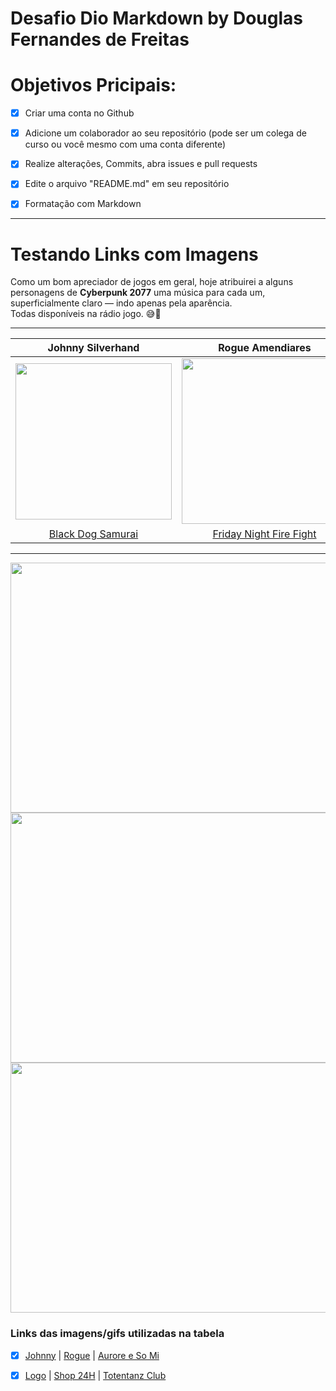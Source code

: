 # Desafio Dio Markdown by Douglas Fernandes de Freitas 

# Objetivos Pricipais:
- [x] Criar uma conta no Github

- [x] Adicione um colaborador ao seu repositório (pode ser um colega de curso ou você mesmo com uma conta diferente)

- [x] Realize alterações, Commits, abra issues e pull requests

- [x] Edite o arquivo "README.md" em seu repositório

- [x] Formatação com Markdown

-------------

# Testando Links com Imagens
Como um bom apreciador de jogos em geral, hoje atribuirei a alguns personagens de **Cyberpunk 2077** uma música para cada um, superficialmente claro — indo apenas pela aparência.<br /> Todas disponíveis na rádio jogo. 😅👀

----
| Johnny Silverhand | Rogue Amendiares |  Aurore Cassel | Song So Mi |
| :-----------------: | :----------------: | :---------------: | :-----------: |
| <img src="https://app.kits.ai/_next/image?url=https%3A%2F%2Fd2sfqo51tiwost.cloudfront.net%2Fvoice-models%2Fimages%2Fw0AGxraPRu4gRGxMCw-9D.jpg&w=3840&q=75" width="250"> | <img src="https://i.pinimg.com/originals/b0/2e/47/b02e47d16436aff7ca3c7ee5f6cd7a6a.jpg" width="265">|<img src= "https://pbs.twimg.com/media/F964nHmb0AAWLEZ?format=jpg&name=4096x4096" width= "200"> | <img src= "https://pbs.twimg.com/media/F8b3eBYboAAT9Ae?format=jpg&name=4096x4096" width="200"> 
|[Black Dog Samurai](https://music.youtube.com/watch?v=kmt8WmTenVE) |[Friday Night Fire Fight](https://music.youtube.com/watch?v=2kgJy0kZGvE&list=OLAK5uy_l-QlBGP0y_UreQpmxE4NBnxfBgIeUphF4) |[On My Way To Hell](https://music.youtube.com/watch?v=DCbvbCbB0fE&list=OLAK5uy_k-yennWU9IJB_FfIXGR8XU6ilY7msBnK4) | [Major Crimes](https://music.youtube.com/watch?v=U6PSsSM1swQ&list=OLAK5uy_k-yennWU9IJB_FfIXGR8XU6ilY7msBnK4)

------------------------

<img src="https://farm2.staticflickr.com/1721/41076890350_85a097fa23_o.gif" width="1050" height="400">
<img src="https://github.com/alinealien/desafio-github-markdown-1/blob/main/x1.gif?raw=true" width="1050" height="400">
<img src="https://github.com/alinealien/desafio-github-markdown-1/blob/main/x2.gif?raw=true" width="1050" height="400">


### Links das imagens/gifs utilizadas na tabela

- [x] [Johnny](https://app.kits.ai/convert/shared/keanu-reeves) | [Rogue](https://www.pinterest.com.mx/pin/744149538434872495/) | [Aurore e So Mi](https://twitter.com/JB_Jawbreaker)


- [x] [Logo](https://blog.br.playstation.com/2018/06/19/e3-2018-primeiras-impressoes-de-cyberpunk-2077/) | [Shop 24H](https://mysticfirethorn.tumblr.com/post/730010457610600448/cyberpunk-2077-phantom-liberty) | [Totentanz Club](https://frey-jaa.tumblr.com/post/639868383982190592/lohse-cyberpunk-2077-totentanz-club)

